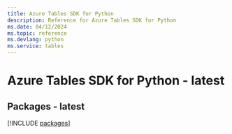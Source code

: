 ```yaml
---
title: Azure Tables SDK for Python
description: Reference for Azure Tables SDK for Python
ms.date: 04/12/2024
ms.topic: reference
ms.devlang: python
ms.service: tables
---
```

# Azure Tables SDK for Python - latest
## Packages - latest
[!INCLUDE [packages](tables-index.md)]